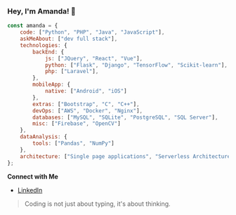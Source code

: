 ### Hey, I'm Amanda! 👋

```javascript
const amanda = {
    code: ["Python", "PHP", "Java", "JavaScript"],
    askMeAbout: ["dev full stack"],
    technologies: {
        backEnd: {
            js: ["JQuery", "React", "Vue"],
            python: ["Flask", "Django", "TensorFlow", "Scikit-learn"],
            php: ["Laravel"],
        },
        mobileApp: {
            native: ["Android", "iOS"]
        },
        extras: ["Bootstrap", "C", "C++"],
        devOps: ["AWS", "Docker", "Nginx"],
        databases: ["MySQL", "SQLite", "PostgreSQL", "SQL Server"],
        misc: ["Firebase", "OpenCV"]
    },
    dataAnalysis: {
        tools: ["Pandas", "NumPy"]
    },
    architecture: ["Single page applications", "Serverless Architecture"]
};
``` 

<strong>Connect with Me</strong>

- [LinkedIn](your_linkedin_profile)

> Coding is not just about typing, it's about thinking.
